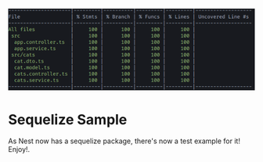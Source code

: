 <p align="center">
  <img src="./testCoverage.png"/>
</p>

# Sequelize Sample

As Nest now has a sequelize package, there's now a test example for it! Enjoy!.
